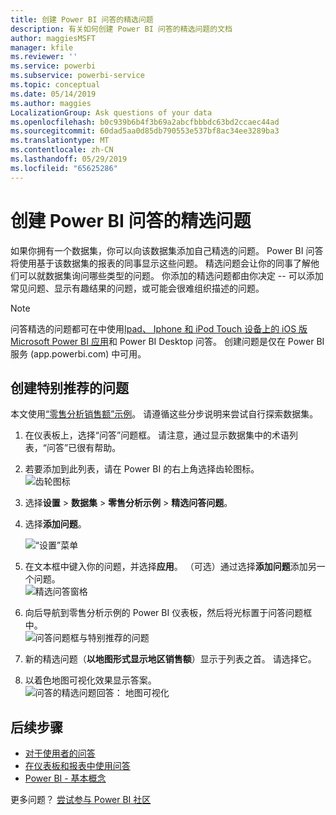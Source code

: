 ```yaml
---
title: 创建 Power BI 问答的精选问题
description: 有关如何创建 Power BI 问答的精选问题的文档
author: maggiesMSFT
manager: kfile
ms.reviewer: ''
ms.service: powerbi
ms.subservice: powerbi-service
ms.topic: conceptual
ms.date: 05/14/2019
ms.author: maggies
LocalizationGroup: Ask questions of your data
ms.openlocfilehash: b0c939b6b4f3b69a2abcfbbbdc63bd2ccaec44ad
ms.sourcegitcommit: 60dad5aa0d85db790553e537bf8ac34ee3289ba3
ms.translationtype: MT
ms.contentlocale: zh-CN
ms.lasthandoff: 05/29/2019
ms.locfileid: "65625286"
---
```

# <a name="create-featured-questions-for-power-bi-qa"></a>创建 Power BI 问答的精选问题
如果你拥有一个数据集，你可以向该数据集添加自己精选的问题。 Power BI 问答将使用基于该数据集的报表的同事显示这些问题。  精选问题会让你的同事了解他们可以就数据集询问哪些类型的问题。 你添加的精选问题都由你决定 -- 可以添加常见问题、显示有趣结果的问题，或可能会很难组织描述的问题。


> [!NOTE]
> 问答精选的问题都可在中使用[Ipad、 Iphone 和 iPod Touch 设备上的 iOS 版 Microsoft Power BI 应用](consumer/mobile/mobile-apps-ios-qna.md)和 Power BI Desktop 问答。 创建问题是仅在 Power BI 服务 (app.powerbi.com) 中可用。
> 

## <a name="create-a-featured-question"></a>创建特别推荐的问题

本文使用[“零售分析销售额”示例](sample-datasets.md)。 请遵循这些分步说明来尝试自行探索数据集。

1. 在仪表板上，选择“问答”问题框。   请注意，通过显示数据集中的术语列表，“问答”已很有帮助。
2. 若要添加到此列表，请在 Power BI 的右上角选择齿轮图标。  
   ![齿轮图标](media/service-q-and-a-create-featured-questions/pbi_gearicon2.jpg)
3. 选择**设置** &gt; **数据集** &gt; **零售分析示例** &gt; **精选问答问题**。  
4. 选择**添加问题**。
   
   ![“设置”菜单](media/service-q-and-a-create-featured-questions/power-bi-settings.png)
5. 在文本框中键入你的问题，并选择**应用**。   （可选）通过选择**添加问题**添加另一个问题。  
   ![精选问答窗格](media/service-q-and-a-create-featured-questions/power-bi-type-featured-question.png)
6. 向后导航到零售分析示例的 Power BI 仪表板，然后将光标置于问答问题框中。   
   ![问答问题框与特别推荐的问题](media/service-q-and-a-create-featured-questions/power-bi-qna-featured-question-to-start.png)
7. 新的精选问题（**以地图形式显示地区销售额**）显示于列表之首。 请选择它。  
8. 以着色地图可视化效果显示答案。  
   ![问答的精选问题回答： 地图可视化](media/service-q-and-a-create-featured-questions/power-bi-qna-featured-question.png)

## <a name="next-steps"></a>后续步骤

- [对于使用者的问答](consumer/end-user-q-and-a.md)  
- [在仪表板和报表中使用问答](power-bi-tutorial-q-and-a.md)  
- [Power BI - 基本概念](consumer/end-user-basic-concepts.md)  

更多问题？ [尝试参与 Power BI 社区](http://community.powerbi.com/)

